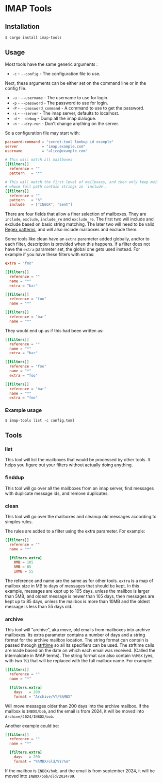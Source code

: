 # IMAP Tools

## Installation

```shell
$ cargo install imap-tools
```

## Usage

Most tools have the same generic arguments :

- `-c` - `--config` - The configuration file to use.

Next, these arguments can be either set on the command line or in the config file.

- `-u` - `--username` - The username to use for login.
- `-p` -  `--password` - The password to use for login.
- `-P` - `--password_command` - A command to use to get the password.
- `-s` - `--server` - The imap server, defaults to localhost.
- `-d` - `--debug` - Dump all the imap dialogue.
- `-n` - `--dry-run` - Don't change anything on the server.

So a configuration file may start with:

```toml
password-command = "secret-tool lookup id example"
server           = "imap.example.com"
username         = "alice@example.com"

# This will match all mailboxes
[[filters]]
  reference = ""
  pattern   = "*"

# This will match the first level of mailboxes, and then only keep mailboxes
# whose full path contain strings in `include`.
[[filters]]
  reference = ""
  pattern   = "%"
  include   = ["INBOX", "Sent"]
```

There are four fields that allow a finer selection of mailboxes.
They are `include`, `exclude`, `include_re` and `exclude_re`.
The first two will include and exclude based on basic string matching.
The later two will need to be valid [Regex patterns](https://docs.rs/regex/latest/), and will also include mailboxes and exclude them.

Some tools like clean have an `extra` parameter added globally, and/or to each filter, description is provided when this happens.
If a filter does not have the `extra` parameter set, the global one gets used instead.
For example if you have these filters with extras:

```toml
extra = "foo"

[[filters]]
  reference = ""
  name = "*"
  extra = "bar"

[[filters]]
  reference = "foo"
  name = "*"

[[filters]]
  reference = "bar"
  name = "*"
```

They would end up as if this had been written as:

```toml
[[filters]]
  reference = ""
  name = "*"
  extra = "bar"

[[filters]]
  reference = "foo"
  name = "*"
  extra = "foo"

[[filters]]
  reference = "bar"
  name = "*"
  extra = "foo"
```

### Example usage

```shell
$ imap-tools list -c config.toml
```

## Tools

### list

This tool will list the mailboxes that would be processed by other tools.
It helps you figure out your filters without actually doing anything.

### finddup

This tool will go over all the mailboxes from an imap server, find messages with duplicate message ids, and remove duplicates.

### clean

This tool will go over the mailboxes and cleanup old messages according to simples rules.

The rules are added to a filter using the extra parameter.
For example:

```toml
[[filters]]
  reference = ""
  name = "*"

  [filters.extra]
    0MB = 105
    5MB = 85
    10MB = 55
```

The reference and name are the same as for other tools. `extra` is a map of mailbox size in MB to days of messages that should be kept.
In this example, messages are kept up to 105 days, unless the mailbox is larger than 5MB, and oldest message is newer than 105 days, then messages are kept up to 85 days, unless the mailbox is more than 10MB and the oldest message is less than 55 days old.

### archive

This tool will "archive", aka move, old emails from mailboxes into archive mailboxes.
Its extra parameter contains a number of days and a string format for the archive mailbox location.
The string format can contain is passed through [strftime](https://docs.rs/chrono/latest/chrono/format/strftime/index.html#specifiers) so all its specifiers can be used.
The strftime calls are made based on the date on which each email was received. (Called the internaldate in IMAP terms).
The string format can also contain `%%MBX` (yes, with two %) that will be replaced with the full mailbox name.
For example:

```toml
[[filters]]
  reference = ""
  name = "*"

  [filters.extra]
    days   = 200
    format = "Archive/%Y/%%MBX"
```

Will move messages older than 200 days into the archive mailbox.
If the mailbox is `INBOX/bob`, and the email is from 2024, it will be moved into `Archive/2024/INBOX/bob`.

Another example could be:

```toml
[[filters]]
  reference = ""
  name = "*"

  [filters.extra]
    days   = 200
    format = "%%MBX/old/%Y/%m"
```

If the mailbox is `INBOX/bob`, and the email is from september 2024, it will be moved into `INBOX/bob/old/2024/09`.
